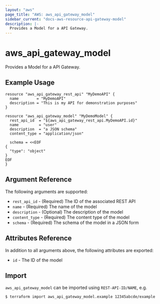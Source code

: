 ```yaml
---
layout: "aws"
page_title: "AWS: aws_api_gateway_model"
sidebar_current: "docs-aws-resource-api-gateway-model"
description: |-
  Provides a Model for a API Gateway.
---
```


# aws_api_gateway_model

Provides a Model for a API Gateway.

## Example Usage

```hcl
resource "aws_api_gateway_rest_api" "MyDemoAPI" {
  name        = "MyDemoAPI"
  description = "This is my API for demonstration purposes"
}

resource "aws_api_gateway_model" "MyDemoModel" {
  rest_api_id  = "${aws_api_gateway_rest_api.MyDemoAPI.id}"
  name         = "user"
  description  = "a JSON schema"
  content_type = "application/json"

  schema = <<EOF
{
  "type": "object"
}
EOF
}
```

## Argument Reference

The following arguments are supported:

* `rest_api_id` - (Required) The ID of the associated REST API
* `name` - (Required) The name of the model
* `description` - (Optional) The description of the model
* `content_type` - (Required) The content type of the model
* `schema` - (Required) The schema of the model in a JSON form

## Attributes Reference

In addition to all arguments above, the following attributes are exported:

* `id` - The ID of the model

## Import

`aws_api_gateway_model` can be imported using `REST-API-ID/NAME`, e.g.

```
$ terraform import aws_api_gateway_model.example 12345abcde/example
```
